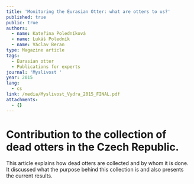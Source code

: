 ```yaml
---
title: 'Monitoring the Eurasian Otter: what are otters to us?'
published: true
public: true
authors:
  - name: Kateřina Poledníková
  - name: Lukáš Poledník
  - name: Václav Beran
type: Magazine article
tags:
  - Eurasian otter
  - Publications for experts
journal: 'Myslivost '
year: 2015
lang:
  - cs
link: /media/Myslivost_Vydra_2015_FINAL.pdf
attachments:
  - {}
---
```

# Contribution to the collection of dead otters in the Czech Republic.

This article explains how dead otters are collected and by whom it is done. It discussed what the purpose behind this collection is and also presents the current results.

